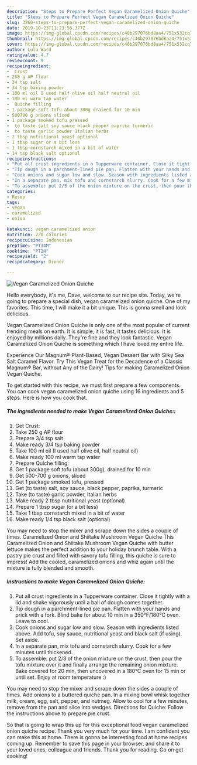 ```yaml
---
description: "Steps to Prepare Perfect Vegan Caramelized Onion Quiche"
title: "Steps to Prepare Perfect Vegan Caramelized Onion Quiche"
slug: 3260-steps-to-prepare-perfect-vegan-caramelized-onion-quiche
date: 2019-10-23T11:23:56.377Z
image: https://img-global.cpcdn.com/recipes/c40b297076bd8aa4/751x532cq70/vegan-caramelized-onion-quiche-recipe-main-photo.jpg
thumbnail: https://img-global.cpcdn.com/recipes/c40b297076bd8aa4/751x532cq70/vegan-caramelized-onion-quiche-recipe-main-photo.jpg
cover: https://img-global.cpcdn.com/recipes/c40b297076bd8aa4/751x532cq70/vegan-caramelized-onion-quiche-recipe-main-photo.jpg
author: Lula Ward
ratingvalue: 4.7
reviewcount: 9
recipeingredient:
-  Crust
- 250 g AP flour
- 34 tsp salt
- 34 tsp baking powder
- 100 ml oil I used half olive oil half neutral oil
- 100 ml warm tap water
-  Quiche filling
- 1 package soft tofu about 300g drained for 10 min
- 500700 g onions sliced
- 1 package smoked tofu pressed
-  to taste salt soy sauce black pepper paprika turmeric
-  to taste garlic powder Italian herbs
- 2 tbsp nutritional yeast optional
- 1 tbsp sugar or a bit less
- 1 tbsp cornstarch mixed in a bit of water
- 14 tsp black salt optional
recipeinstructions:
- "Put all crust ingredients in a Tupperware container. Close it tightly with a lid and shake vigorously until a ball of dough comes together."
- "Tip dough in a parchment-lined pie pan. Flatten with your hands and prick with a fork. Blind bake for about 10 min in a 350°F/180°C oven. Leave to cool."
- "Cook onions and sugar low and slow. Season with ingredients listed above. Add tofu, soy sauce, nutritional yeast and black salt (if using). Set aside."
- "In a separate pan, mix tofu and cornstarch slurry. Cook for a few minutes until thickened."
- "To assemble: put 2/3 of the onion mixture on the crust, then pour the tofu mixture over it and finally arrange the remaining onion mixture. Bake covered for 20 min, then uncovered in a 180°C oven for 15 min or until set. Enjoy at room temperature :)"
categories:
- Resep
tags:
- vegan
- caramelized
- onion

katakunci: vegan caramelized onion
nutrition: 228 calories
recipecuisine: Indonesian
preptime: "PT34M"
cooktime: "PT2H"
recipeyield: "2"
recipecategory: Dinner

---
```



![Vegan Caramelized Onion Quiche](https://img-global.cpcdn.com/recipes/c40b297076bd8aa4/751x532cq70/vegan-caramelized-onion-quiche-recipe-main-photo.jpg)

Hello everybody, it's me, Dave, welcome to our recipe site. Today, we're going to prepare a special dish, vegan caramelized onion quiche. One of my favorites. This time, I will make it a bit unique. This is gonna smell and look delicious.

Vegan Caramelized Onion Quiche is only one of the most popular of current trending meals on earth. It is simple, it is fast, it tastes delicious. It is enjoyed by millions daily. They're fine and they look fantastic. Vegan Caramelized Onion Quiche is something which I have loved my entire life.

Experience Our Magnum® Plant-Based, Vegan Dessert Bar with Silky Sea Salt Caramel Flavor. Try This Vegan Treat for the Decadence of a Classic Magnum® Bar, without Any of the Dairy! Tips for making Caramelized Onion Vegan Quiche.


To get started with this recipe, we must first prepare a few components. You can cook vegan caramelized onion quiche using 16 ingredients and 5 steps. Here is how you cook that.

##### The ingredients needed to make Vegan Caramelized Onion Quiche::

1. Get  Crust:
1. Take 250 g AP flour
1. Prepare 3/4 tsp salt
1. Make ready 3/4 tsp baking powder
1. Take 100 ml oil (I used half olive oil, half neutral oil)
1. Make ready 100 ml warm tap water
1. Prepare  Quiche filling:
1. Get 1 package soft tofu (about 300g), drained for 10 min
1. Get 500-700 g onions, sliced
1. Get 1 package smoked tofu, pressed
1. Get  (to taste) salt, soy sauce, black pepper, paprika, turmeric
1. Take  (to taste) garlic powder, Italian herbs
1. Make ready 2 tbsp nutritional yeast (optional)
1. Prepare 1 tbsp sugar (or a bit less)
1. Take 1 tbsp cornstarch mixed in a bit of water
1. Make ready 1/4 tsp black salt (optional)


You may need to stop the mixer and scrape down the sides a couple of times. Caramelized Onion and Shiitake Mushroom Vegan Quiche This Caramelized Onion and Shiitake Mushroom Vegan Quiche with butter lettuce makes the perfect addition to your holiday brunch table. With a pastry pie crust and filled with savory tofu filling, this quiche is sure to impress! Add the cooled, caramelized onions and whiz again until the mixture is fully blended and smooth. 

##### Instructions to make Vegan Caramelized Onion Quiche:

1. Put all crust ingredients in a Tupperware container. Close it tightly with a lid and shake vigorously until a ball of dough comes together.
1. Tip dough in a parchment-lined pie pan. Flatten with your hands and prick with a fork. Blind bake for about 10 min in a 350°F/180°C oven. Leave to cool.
1. Cook onions and sugar low and slow. Season with ingredients listed above. Add tofu, soy sauce, nutritional yeast and black salt (if using). Set aside.
1. In a separate pan, mix tofu and cornstarch slurry. Cook for a few minutes until thickened.
1. To assemble: put 2/3 of the onion mixture on the crust, then pour the tofu mixture over it and finally arrange the remaining onion mixture. Bake covered for 20 min, then uncovered in a 180°C oven for 15 min or until set. Enjoy at room temperature :)


You may need to stop the mixer and scrape down the sides a couple of times. Add onions to a buttered quiche pan. In a mixing bowl whisk together milk, cream, egg, salt, pepper, and nutmeg. Allow to cool for a few minutes, remove from the pan and slice into wedges. Directions for Quiche: Follow the instructions above to prepare pie crust. 

So that is going to wrap this up for this exceptional food vegan caramelized onion quiche recipe. Thank you very much for your time. I am confident you can make this at home. There is gonna be interesting food at home recipes coming up. Remember to save this page in your browser, and share it to your loved ones, colleague and friends. Thank you for reading. Go on get cooking!
